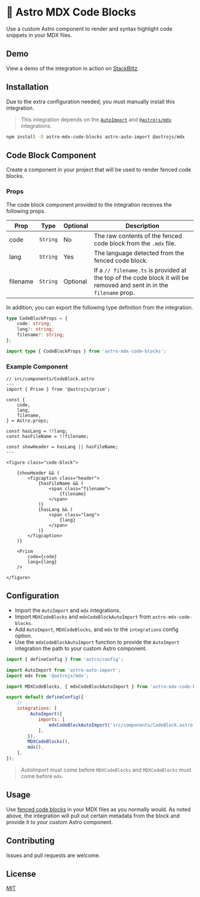 # 🚀 Astro MDX Code Blocks

Use a custom Astro component to render and syntax highlight code snippets in your MDX files.

## Demo

View a demo of the integration in action on [StackBlitz](https://stackblitz.com/edit/astro-mdx-code-blocks-example?file=src%2Fpages%2Findex.mdx,astro.config.mjs,src%2Fcomponents%2FCodeBlock.astro).

## Installation

Due to the extra configuration needed, you must manually install this integration.

> This integration depends on the [`AutoImport`](https://github.com/delucis/astro-auto-import) and [`@astrojs/mdx`](https://docs.astro.build/en/guides/integrations-guide/mdx/) integrations.

```bash
npm install -D astro-mdx-code-blocks astro-auto-import @astrojs/mdx
```


## Code Block Component

Create a component in your project that will be used to render fenced code blocks.

### Props

The code block component provided to the integration receives the following props.

| Prop | Type | Optional | Description |
| ---- | ---- | -------- | ------------|
| code | `String` | No | The raw contents of the fenced code block from the `.mdx` file.
| lang | `String` | Yes | The language detected from the fenced code block. |
| filename | `String` | Optional | If a `// filename.ts` is provided at the top of the code block it will be removed and sent in in the `filename` prop. |

In addition, you can export the following type definition from the integration.

```ts
type CodeBlockProps = {
    code: string;
    lang?: string;
    filename?: string;
};
```

```ts
import type { CodeBlockProps } from 'astro-mdx-code-blocks';
```


### Example Component

```astro
// src/components/CodeBlock.astro
---
import { Prism } from '@astrojs/prism';

const {
    code,
    lang,
    filename,
} = Astro.props;

const hasLang = !!lang;
const hasFileName = !!filename;

const showHeader = hasLang || hasFileName;
---

<figure class="code-block">

    {showHeader && (
        <figcaption class="header">
            {hasFileName && (
                <span class="filename">
                    {filename}
                </span>
            )}
            {hasLang && (
                <span class="lang">
                    {lang}
                </span>
            )}
        </figcaption>
    )}

    <Prism
        code={code}
        lang={lang}
    />

</figure>
```

## Configuration

* Import the `AutoImport` and `mdx` integrations.
* Import `MDXCodeBlocks` and `mdxCodeBlockAutoImport` from `astro-mdx-code-blocks`.
* Add `AutoImport`, `MDXCodeBlocks`, and `mdx` to the `integrations` config option.
* Use the `mdxCodeBlockAutoImport` function to provide the `AutoImport` integration the path to your custom Astro component.

```js
import { defineConfig } from 'astro/config';

import AutoImport from 'astro-auto-import';
import mdx from '@astrojs/mdx';

import MDXCodeBlocks, { mdxCodeBlockAutoImport } from 'astro-mdx-code-blocks';

export default defineConfig({
    // ...
    integrations: [
         AutoImport({
            imports: [
                mdxCodeBlockAutoImport('src/components/CodeBlock.astro')
            ],
        }),
        MDXCodeBlocks(),
        mdx(),
    ],
});
```

> AutoImport must come before `MDXCodeBlocks` and `MDXCodeBlocks` must come before `mdx`.

## Usage

Use [fenced code blocks](https://www.markdownguide.org/extended-syntax/#fenced-code-blocks) in your MDX files as you normally would. As noted above, the integration will pull out certain metadata from the block and provide it to your custom Astro component.

## Contributing

Issues and pull requests are welcome.

## License

[MIT](LICENSE)
